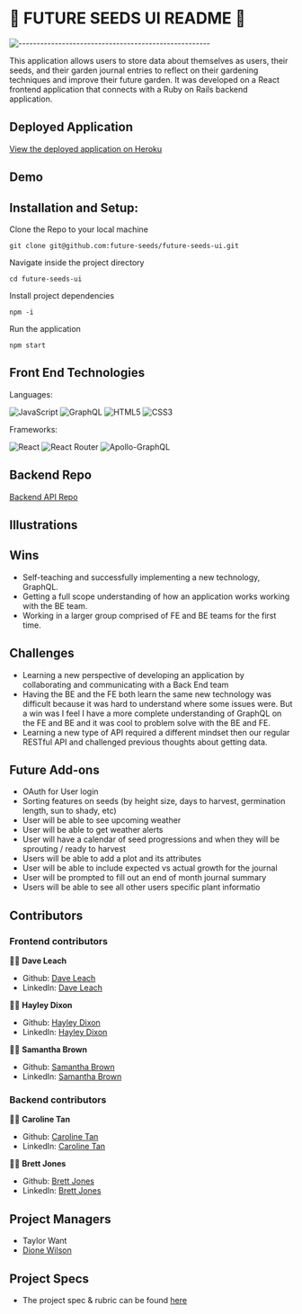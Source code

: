 # 🥑 FUTURE SEEDS UI README 🍅

![-----------------------------------------------------](https://raw.githubusercontent.com/andreasbm/readme/master/assets/lines/rainbow.png)

This application allows users to store data about themselves as users, their seeds, and their garden journal entries to reflect on their gardening techniques and improve their future garden. It was developed on a React frontend application that connects with a Ruby on Rails backend application.

## Deployed Application
[View the deployed application on Heroku](https://future-seeds-ui.herokuapp.com/)

## Demo

## Installation and Setup:

Clone the Repo to your local machine

`git clone git@github.com:future-seeds/future-seeds-ui.git`

Navigate inside the project directory

`cd future-seeds-ui`

Install project dependencies

`npm -i`

Run the application

`npm start`

## Front End Technologies

Languages:


![JavaScript](https://img.shields.io/badge/javascript-%23323330.svg?style=for-the-badge&logo=javascript&logoColor=%23F7DF1E) ![GraphQL](https://img.shields.io/badge/-GraphQL-E10098?style=for-the-badge&logo=graphql&logoColor=white) 
![HTML5](https://img.shields.io/badge/html5-%23E34F26.svg?style=for-the-badge&logo=html5&logoColor=white) ![CSS3](https://img.shields.io/badge/css3-%231572B6.svg?style=for-the-badge&logo=css3&logoColor=white) 

Frameworks: 


![React](https://img.shields.io/badge/react-%2320232a.svg?style=for-the-badge&logo=react&logoColor=%2361DAFB)
![React Router](https://img.shields.io/badge/React_Router-CA4245?style=for-the-badge&logo=react-router&logoColor=white)
![Apollo-GraphQL](https://img.shields.io/badge/-ApolloGraphQL-311C87?style=for-the-badge&logo=apollo-graphql)

## Backend Repo
[Backend API Repo](https://github.com/future-seeds/future-seeds-api)

## Illustrations

## Wins 

- Self-teaching and successfully implementing a new technology, GraphQL.
- Getting a full scope understanding of how an application works working with the BE team.
- Working in a larger group comprised of FE and BE teams for the first time.

## Challenges

- Learning a new perspective of developing an application by collaborating and communicating with a Back End team
- Having the BE and the FE both learn the same new technology was difficult because it was hard to understand where some issues were. But a win was I feel I have a more complete understanding of GraphQL on the FE and BE and it was cool to problem solve with the BE and FE.
- Learning a new type of API required a different mindset then our regular RESTful API and challenged previous thoughts about getting data.


## Future Add-ons
- OAuth for User login 
- Sorting features on seeds (by height size, days to harvest, germination length, sun to shady, etc)
- User will be able to see upcoming weather
- User will be able to get weather alerts
- User will have a calendar of seed progressions and when they will be sprouting / ready to harvest 
- Users will be able to add a plot and its attributes
- User will be able to include expected vs actual growth for the journal 
- User will be prompted to fill out an end of month journal summary 
- Users will be able to see all other users specific plant informatio


## Contributors
### Frontend contributors
🧑‍🌾  **Dave Leach**
- Github: [Dave Leach](https://github.com/davidleach724)
- LinkedIn: [Dave Leach](https://www.linkedin.com/in/davidleach724/)

👩‍🌾  **Hayley Dixon**
- Github: [Hayley Dixon](https://github.com/hheyhhay)
- LinkedIn: [Hayley Dixon](https://www.linkedin.com/in/hayley-dixon/)

👩‍🌾  **Samantha Brown**
- Github: [Samantha Brown](https://github.com/Samantha-Brown)
- LinkedIn: [Samantha Brown](https://www.linkedin.com/in/samantha-brown-software-developer/)

### Backend contributors
👩‍🌾  **Caroline Tan**
- Github: [Caroline Tan](https://github.com/carolinectan)
- LinkedIn: [Caroline Tan](https://www.linkedin.com/in/carolinectan/)

🧑‍🌾  **Brett Jones**
- Github: [Brett Jones](https://github.com/Bhjones45)
- LinkedIn: [Brett Jones](https://www.linkedin.com/in/brett-h-jones/)

## Project Managers
- Taylor Want
- [Dione Wilson](https://github.com/dionew1)


## Project Specs
- The project spec & rubric can be found [here](https://mod4.turing.edu/projects/capstone/)
